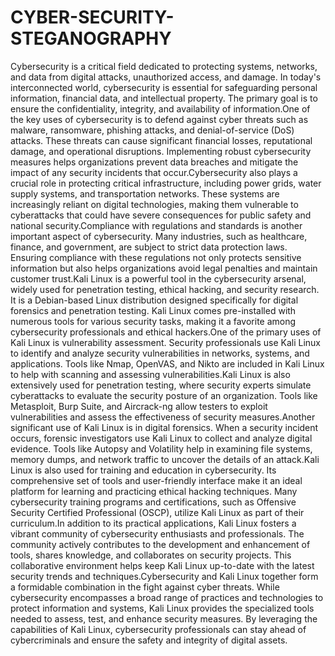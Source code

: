 # CYBER-SECURITY-STEGANOGRAPHY

Cybersecurity is a critical field dedicated to protecting systems, networks, and data from digital attacks, unauthorized access, and damage. In today's interconnected world, cybersecurity is essential for safeguarding personal information, financial data, and intellectual property. The primary goal is to ensure the confidentiality, integrity, and availability of information.One of the key uses of cybersecurity is to defend against cyber threats such as malware, ransomware, phishing attacks, and denial-of-service (DoS) attacks. These threats can cause significant financial losses, reputational damage, and operational disruptions. Implementing robust cybersecurity measures helps organizations prevent data breaches and mitigate the impact of any security incidents that occur.Cybersecurity also plays a crucial role in protecting critical infrastructure, including power grids, water supply systems, and transportation networks. These systems are increasingly reliant on digital technologies, making them vulnerable to cyberattacks that could have severe consequences for public safety and national security.Compliance with regulations and standards is another important aspect of cybersecurity. Many industries, such as healthcare, finance, and government, are subject to strict data protection laws. Ensuring compliance with these regulations not only protects sensitive information but also helps organizations avoid legal penalties and maintain customer trust.Kali Linux is a powerful tool in the cybersecurity arsenal, widely used for penetration testing, ethical hacking, and security research. It is a Debian-based Linux distribution designed specifically for digital forensics and penetration testing. Kali Linux comes pre-installed with numerous tools for various security tasks, making it a favorite among cybersecurity professionals and ethical hackers.One of the primary uses of Kali Linux is vulnerability assessment. Security professionals use Kali Linux to identify and analyze security vulnerabilities in networks, systems, and applications. Tools like Nmap, OpenVAS, and Nikto are included in Kali Linux to help with scanning and assessing vulnerabilities.Kali Linux is also extensively used for penetration testing, where security experts simulate cyberattacks to evaluate the security posture of an organization. Tools like Metasploit, Burp Suite, and Aircrack-ng allow testers to exploit vulnerabilities and assess the effectiveness of security measures.Another significant use of Kali Linux is in digital forensics. When a security incident occurs, forensic investigators use Kali Linux to collect and analyze digital evidence. Tools like Autopsy and Volatility help in examining file systems, memory dumps, and network traffic to uncover the details of an attack.Kali Linux is also used for training and education in cybersecurity. Its comprehensive set of tools and user-friendly interface make it an ideal platform for learning and practicing ethical hacking techniques. Many cybersecurity training programs and certifications, such as Offensive Security Certified Professional (OSCP), utilize Kali Linux as part of their curriculum.In addition to its practical applications, Kali Linux fosters a vibrant community of cybersecurity enthusiasts and professionals. The community actively contributes to the development and enhancement of tools, shares knowledge, and collaborates on security projects. This collaborative environment helps keep Kali Linux up-to-date with the latest security trends and techniques.Cybersecurity and Kali Linux together form a formidable combination in the fight against cyber threats. While cybersecurity encompasses a broad range of practices and technologies to protect information and systems, Kali Linux provides the specialized tools needed to assess, test, and enhance security measures. By leveraging the capabilities of Kali Linux, cybersecurity professionals can stay ahead of cybercriminals and ensure the safety and integrity of digital assets.
